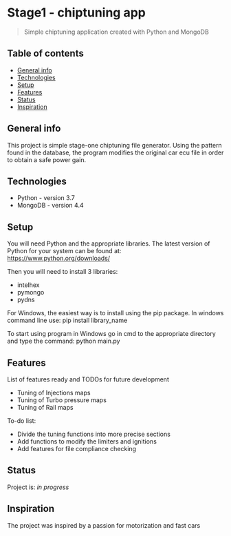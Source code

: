 # Stage1 - chiptuning app
> Simple chiptuning application created with Python and MongoDB

## Table of contents
* [General info](#general-info)
* [Technologies](#technologies)
* [Setup](#setup)
* [Features](#features)
* [Status](#status)
* [Inspiration](#inspiration)

## General info
This project is simple stage-one chiptuning file generator.
Using the pattern found in the database, the program modifies the original car ecu file in order to obtain a safe power gain.

## Technologies
* Python - version 3.7
* MongoDB - version 4.4

## Setup
You will need Python and the appropriate libraries.
The latest version of Python for your system can be found at:
https://www.python.org/downloads/

Then you will need to install 3 libraries:

- intelhex
- pymongo
- pydns

For Windows, the easiest way is to install using the pip package.
In windows command line use:
pip install library_name

To start using program in Windows go in cmd to the appropriate directory and type the command: python main.py

## Features
List of features ready and TODOs for future development
* Tuning of Injections maps
* Tuning of Turbo pressure maps
* Tuning of Rail maps

To-do list:
* Divide the tuning functions into more precise sections
* Add functions to modify the limiters and ignitions
* Add features for file compliance checking

## Status
Project is: _in progress_

## Inspiration
The project was inspired by a passion for motorization and fast cars